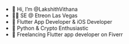 - 👋 Hi, I’m @LakshithVithana
- 👨‍⚕️ SE @ Etreon Las Vegas
- 👀 Flutter App Developer & iOS Developer
- 🌱 Python & Crypto Enthusiastic
- 💞️ Freelancing Flutter app developer on Fiverr

<!---
LakshithVithana/LakshithVithana is a ✨ special ✨ repository because its `README.md` (this file) appears on your GitHub profile.
You can click the Preview link to take a look at your changes.
--->
